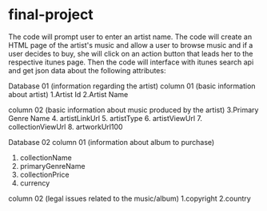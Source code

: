 # final-project

The code will prompt user to enter an artist name. The code will create an HTML page of the artist's music and allow a user to browse music and if a user decides to buy,
she will click on an action button that leads her to the respective itunes page. Then the code will interface with itunes search api and get json data about the following attributes:

Database 01 (information regarding the artist)
column 01 (basic information about artist)
1.Artist Id
2.Artist Name

column 02 (basic information about music produced by the artist)
3.Primary Genre Name
4. artistLinkUrl
5. artistType
6. artistViewUrl
7. collectionViewUrl
8. artworkUrl100

Database 02 
column 01 (information about album to purchase)
1. collectionName
2. primaryGenreName
3. collectionPrice
4. currency

column 02 (legal issues related to the music/album)
1.copyright
2.country




